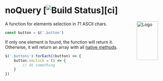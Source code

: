 # noQuery [![Build Status](https://travis-ci.org/mishamyrt/noquery.svg?branch=master)][ci]

<img src="https://mishamyrt.github.io/noquery/logo.svg" align="right"
     alt="Logo" width="70" height="128">

A function for elements selection in 71 ASCII chars.

```js
const button = $('.button')
```

If only one element is found, the function will return it. Otherwise, it will return an array with all [native methods](https://developer.mozilla.org/en-US/docs/Web/JavaScript/Reference/Global_Objects/Array).

```js
$('.buttons').forEach((button) => {
    button.onclick = () => {
        // do something
    }
})
```